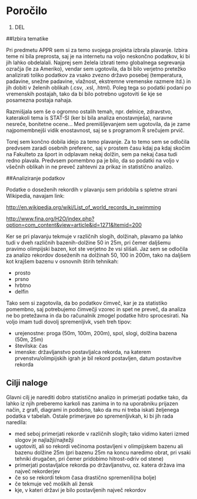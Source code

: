 # Poročilo

1. DEL

##Izbira tematike

Pri predmetu APPR sem si za temo svojega projekta izbrala plavanje. Izbira teme ni bila preprosta, saj je na internetu na voljo neskončno podatkov, ki bi jih lahko obdelalali. Najprej sem želela izbrati temo globalnega segrevanja ozračja (le za Ameriko), vendar sem ugotovila, da bi bilo verjetno pretežko analizirati toliko podatkov za vsako zvezno državo posebej (temperatura, padavine, snežne padavine, vlažnost, ekstremne vremenske razmere itd.) in jih dobiti v želenih oblikah (.csv, .xsl, .html). Poleg tega so podatki podani po vremenskih postajah, tako da bi bilo potrebno ugotoviti še kje se posamezna postaja nahaja.

Razmišjala sem še o ogromno ostalih temah, npr. delnice, zdravstvo, katerakoli tema is STAT-SI (ker bi bila analiza enostavnješa), naravne nesreče, bonitetne ocene... Med premišljevanjem sem ugotovila, da je zame najpomembnejši vidik enostavnost, saj se s programom R srečujem prvič.

Torej sem končno dobila idejo za temo plavanje. Za to temo sem se odločila predvsem zaradi osebnih preferenc, saj v prostem času kdaj pa kdaj skočim na Fakulteto za šport in odplavam nekaj dolžin, sem pa nekaj časa tudi redno plavala. Predvsem pomembno pa je bilo, da so podatki na voljo v všečnih oblikah in ne preveč zahtevni za prikaz in statistično analizo.

##Analiziranje podatkov

Podatke o doseženih rekordih v plavanju sem pridobila s spletne strani Wikipedia, navajam link:

http://en.wikipedia.org/wiki/List_of_world_records_in_swimming

http://www.fina.org/H2O/index.php?option=com_content&view=article&id=1271&Itemid=200

Ker se pri plavanju tekmuje v različnih slogih, dolžinah, plavamo pa lahko tudi v dveh različnih bazenih-dolžine 50 in 25m, pri čemer daljšemu pravimo olimpijski bazen, kot ste verjetno že vsi slišali. Jaz sem se odločila za analizo rekordov doseženih na dolžinah 50, 100 in 200m, tako na daljšem kot krajšem bazenu v osnovnih štirih tehnikah:
- prosto
- prsno
- hrbtno
- delfin

Tako sem si zagotovila, da bo podatkov čimveč, kar je za statistiko pomembno, saj potrebujemo čimvečji vzorec in spet ne preveč, da analiza ne bo pretežavna in da bo računalnik zmogel podatke hitro sprocesirati. Na voljo imam tudi dovolj spremenljivk, vseh treh tipov:

- urejenostne: proga (50m, 100m, 200m), spol, slogi, dolžina bazena (50m, 25m)
- številska: čas
- imenske: državljanstvo postavljalca rekorda, na katerem prvenstvu/olimpijskih igrah je bil rekord postavljen, datum postavitve rekorda

## Cilji naloge

Glavni cilj je narediti dobro statistično analizo in primerjati podatke tako, da lahko iz njih preberemo karkoli nas zanima in to na uporabniku prijazen način, z grafi, diagrami in podobno, tako da mu ni treba iskati željenega podatka v tabelah. Ostale primerjave po spremenljivkah, ki bi jih rada naredila:
- med seboj primerjati rekorde v različnih slogih; tako vidimo kateri izmed slogov je najlažji/najtežji
- ugotoviti, ali so rekordi večinoma postavljeni v olimpijskem bazenu ali bazenu dolžine 25m (pri bazenu 25m na koncu naredimo obrat, pri vsaki tehniki drugačen, pri čemer pridobimo hitrost-odriv od stene)
- primerjati postavljalce rekorda po državljanstvu, oz. katera država ima največ rekorderjev
- če so se rekordi tekom časa drastično spremenili(na bolje)
- če tekmuje več moških ali žensk
- kje, v kateri državi je bilo postavljenih največ rekordov
